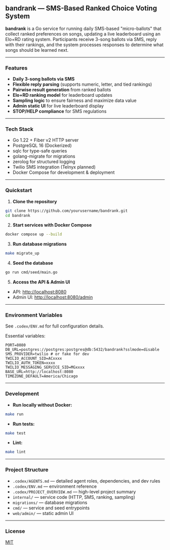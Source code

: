## bandrank — SMS-Based Ranked Choice Voting System

**bandrank** is a Go service for running daily SMS-based "micro-ballots" that collect ranked preferences on songs, updating a live leaderboard using an Elo+RD rating system. Participants receive 3-song ballots via SMS, reply with their rankings, and the system processes responses to determine what songs should be learned next.

---

### Features

- **Daily 3-song ballots via SMS**
- **Flexible reply parsing** (supports numeric, letter, and tied rankings)
- **Pairwise result generation** from ranked ballots
- **Elo+RD ranking model** for leaderboard updates
- **Sampling logic** to ensure fairness and maximize data value
- **Admin static UI** for live leaderboard display
- **STOP/HELP compliance** for SMS regulations

---

### Tech Stack

- Go 1.22 + Fiber v2 HTTP server
- PostgreSQL 16 (Dockerized)
- sqlc for type-safe queries
- golang-migrate for migrations
- zerolog for structured logging
- Twilio SMS integration (Telnyx planned)
- Docker Compose for development & deployment

---

### Quickstart

1. **Clone the repository**

```bash
git clone https://github.com/yourusername/bandrank.git
cd bandrank
```

2. **Start services with Docker Compose**

```bash
docker compose up --build
```

3. **Run database migrations**

```bash
make migrate_up
```

4. **Seed the database**

```bash
go run cmd/seed/main.go
```

5. **Access the API & Admin UI**

- API: [http://localhost:8080](http://localhost:8080)
- Admin UI: [http://localhost:8080/admin](http://localhost:8080/admin)

---

### Environment Variables

See `.codex/ENV.md` for full configuration details.

Essential variables:

```env
PORT=8080
DB_URL=postgres://postgres:postgres@db:5432/bandrank?sslmode=disable
SMS_PROVIDER=twilio # or fake for dev
TWILIO_ACCOUNT_SID=ACxxxx
TWILIO_AUTH_TOKEN=xxxx
TWILIO_MESSAGING_SERVICE_SID=MGxxxx
BASE_URL=http://localhost:8080
TIMEZONE_DEFAULT=America/Chicago
```

---

### Development

- **Run locally without Docker:**

```bash
make run
```

- **Run tests:**

```bash
make test
```

- **Lint:**

```bash
make lint
```

---

### Project Structure

- `.codex/AGENTS.md` — detailed agent roles, dependencies, and dev rules
- `.codex/ENV.md` — environment reference
- `.codex/PROJECT_OVERVIEW.md` — high-level project summary
- `internal/` — service code (HTTP, SMS, ranking, sampling)
- `migrations/` — database migrations
- `cmd/` — service and seed entrypoints
- `web/admin/` — static admin UI

---

### License

[MIT](LICENSE)